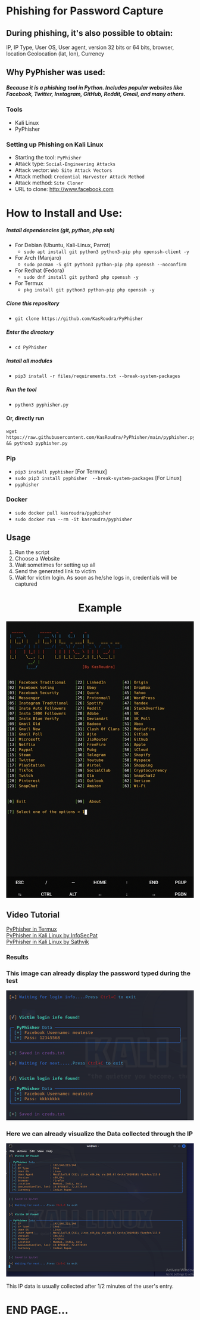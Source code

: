 # Phishing for Password Capture
## During phishing, it's also possible to obtain:
IP, IP Type, User OS, User agent, version 32 bits or 64 bits, browser, location
Geolocation (lat, lon), Currency

## Why PyPhisher was used:
##### Because it is a phishing tool in Python. Includes popular websites like Facebook, Twitter, Instagram, GitHub, Reddit, Gmail, and many others.

### Tools
- Kali Linux
- PyPhisher

### Setting up Phishing on Kali Linux

- Starting the tool: ```PyPhisher```
- Attack type: ```Social-Engineering Attacks```
- Attack vector: ```Web Site Attack Vectors```
- Attack method: ```Credential Harvester Attack Method```
- Attack method: ```Site Cloner```
- URL to clone: http://www.facebook.com

# How to Install and Use:
##### Install dependencies (git, python, php ssh)

 - For Debian (Ubuntu, Kali-Linux, Parrot)
    - ```sudo apt install git python3 python3-pip php openssh-client -y```
 - For Arch (Manjaro)
    - ```sudo pacman -S git python3 python-pip php openssh --noconfirm```
 - For Redhat (Fedora)
    - ```sudo dnf install git python3 php openssh -y```
 - For Termux
    - ```pkg install git python3 python-pip php openssh -y```

##### Clone this repository

 - ```git clone https://github.com/KasRoudra/PyPhisher```

##### Enter the directory
 - ```cd PyPhisher```

##### Install all modules
 - ```pip3 install -r files/requirements.txt --break-system-packages```

##### Run the tool
 - ```python3 pyphisher.py```

#### Or, directly run
```
wget https://raw.githubusercontent.com/KasRoudra/PyPhisher/main/pyphisher.py && python3 pyphisher.py

```

### Pip
 - `pip3 install pyphisher` [For Termux]
 - `sudo pip3 install pyphisher  --break-system-packages` [For Linux]
 - `pyphisher`

### Docker

 - `sudo docker pull kasroudra/pyphisher`
 - `sudo docker run --rm -it kasroudra/pyphisher`

## Usage

1. Run the script
2. Choose a Website
3. Wait sometimes for setting up all
4. Send the generated link to victim
5. Wait for victim login. As soon as he/she logs in, credentials will be captured

<h1 align="center">Example</h1>

![PyPhisher](https://raw.githubusercontent.com/KasRoudra/PyPhisher/main/files/pyphisher.gif)

## Video Tutorial
<a href="https://rebrand.ly/pyphishervideo">PyPhisher in Termux</a>
<br/>
<a href="https://youtu.be/xIEuJkmJ8F0">PyPhisher in Kali Linux by InfoSecPat</a>
<br/>
<a href="https://youtu.be/ueF6fNHD8MM">PyPhisher in Kali Linux by Sathvik</a>


### Results

### This image can already display the password typed during the test
![Alt text](image-1.png)

### Here we can already visualize the Data collected through the IP
![Alt text](image.png)

This IP data is usually collected after 1/2 minutes of the user's entry.

# END PAGE...



